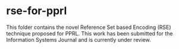 # rse-for-pprl
This folder contains the novel Reference Set based Encoding (RSE) technique proposed for PPRL. This work has been submitted for the Information Systems Journal and is currently under review.
